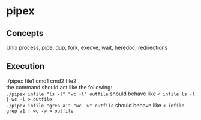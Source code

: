 # pipex

## Concepts
Unix process, pipe, dup, fork, execve, wait, heredoc, redirections

## Execution
./pipex file1 cmd1 cmd2 file2  
the command should act like the following:  
`./pipex infile "ls -l" "wc -l" outfile` should behave like `< infile ls -l | wc -l > outfile`  
`./pipex infile "grep a1" "wc -w" outfile` should behave like `< infile grep a1 | wc -w > outfile`  


